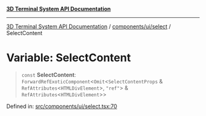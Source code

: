 [**3D Terminal System API Documentation**](../../../../README.md)

***

[3D Terminal System API Documentation](../../../../README.md) / [components/ui/select](../README.md) / SelectContent

# Variable: SelectContent

> `const` **SelectContent**: `ForwardRefExoticComponent`\<`Omit`\<`SelectContentProps` & `RefAttributes`\<`HTMLDivElement`\>, `"ref"`\> & `RefAttributes`\<`HTMLDivElement`\>\>

Defined in: [src/components/ui/select.tsx:70](https://github.com/Dicommunitas/ThreeJS_Terminal_3D/blob/5b477f54175762d5c4c643839351148d429f45bb/src/components/ui/select.tsx#L70)
